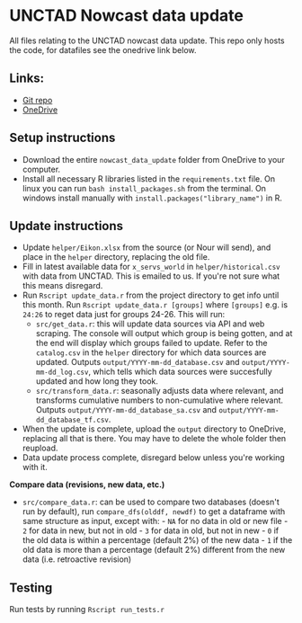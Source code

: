 # UNCTAD Nowcast data update
All files relating to the UNCTAD nowcast data update. This repo only hosts the code, for datafiles see the onedrive link below.

## Links:
- [Git repo](https://github.com/dhopp1-UNCTAD/nowcast_data_update)
- [OneDrive](https://unitednations-my.sharepoint.com/personal/daniel_hopp_un_org/_layouts/15/onedrive.aspx?id=%2Fpersonal%2Fdaniel%5Fhopp%5Fun%5Forg%2FDocuments%2Fnowcasts%2Fnowcast%5Fdata%5Fupdate)

## Setup instructions
- Download the entire `nowcast_data_update` folder from OneDrive to your computer.
- Install all necessary R libraries listed in the `requirements.txt` file. On linux you can run `bash install_packages.sh` from the terminal. On windows install manually with `install.packages("library_name")` in R.

## Update instructions
- Update `helper/Eikon.xlsx` from the source (or Nour will send), and place in the `helper` directory, replacing the old file.
- Fill in latest available data for `x_servs_world` in `helper/historical.csv` with data from UNCTAD. This is emailed to us. If you're not sure what this means disregard.
- Run `Rscript update_data.r` from the project directory to get info until this month. Run `Rscript update_data.r [groups]` where `[groups]` e.g. is `24:26` to reget data just for groups 24-26. This will run:
	- `src/get_data.r`: this will update data sources via API and web scraping. The console will output which group is being gotten, and at the end will display which groups failed to update. Refer to the `catalog.csv` in the `helper` directory for which data sources are updated. Outputs `output/YYYY-mm-dd_database.csv` and `output/YYYY-mm-dd_log.csv`, which tells which data sources were succesfully updated and how long they took.
	- `src/transform_data.r`: seasonally adjusts data where relevant, and transforms cumulative numbers to non-cumulative where relevant. Outputs `output/YYYY-mm-dd_database_sa.csv` and `output/YYYY-mm-dd_database_tf.csv`.
- When the update is complete, upload the `output` directory to OneDrive, replacing all that is there. You may have to delete the whole folder then reupload.
- Data update process complete, disregard below unless you're working with it.

**Compare data (revisions, new data, etc.)**
- `src/compare_data.r`: can be used to compare two databases (doesn't run by default), run `compare_dfs(olddf, newdf)` to get a dataframe with same structure as input, except with:
                - `NA` for no data in old or new file
                - `2` for data in new, but not in old
                - `3` for data in old, but not in new
                - `0` if the old data is within a percentage (default 2%) of the new data
                - `1` if the old data is more than a percentage (default 2%) different from the new data (i.e. retroactive revision)

## Testing
Run tests by running `Rscript run_tests.r`
